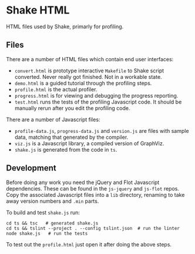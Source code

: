 # Shake HTML

HTML files used by Shake, primarly for profiling.

## Files

There are a number of HTML files which contain end user interfaces:

* `convert.html` is prototype interactive `Makefile` to Shake script converted. Never really got finished. Not in a workable state.
* `demo.html` is a guided tutorial through the profiling steps.
* `profile.html` is the actual profiler.
* `progress.html` is for viewing and debugging the progress reporting.
* `test.html` runs the tests of the profiling Javascript code. It should be manually rerun after you edit the profiling code.

There are a number of Javascript files:

* `profile-data.js`, `progress-data.js` and `version.js` are files with sample data, matching that generated by the compiler.
* `viz.js` is a Javascript library, a compiled version of GraphViz.
* `shake.js` is generated from the code in `ts`.

## Development

Before doing any work you need the jQuery and Flot Javascript dependencies. These can be found in the `js-jquery` and `js-flot` repos. Copy the associated Javascript files into a `lib` directory, renaming to take away version numbers and `.min` parts.

To build and test `shake.js` run:

    cd ts && tsc   # generated shake.js
    cd ts && tslint --project . --config tslint.json  # run the linter
    node shake.js   # run the tests

To test out the `profile.html` just open it after doing the above steps.
